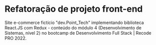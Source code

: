 # Refatoração de projeto front-end #
Site e-commerce fictício "dev.Point_Tech" implementando biblioteca React.JS com Redux - conteúdo do módulo 4 (Desenvolvimento de Sistemas, nível 2) no bootcamp de Desenvolvimento Full Stack | Recode PRO 2022.
